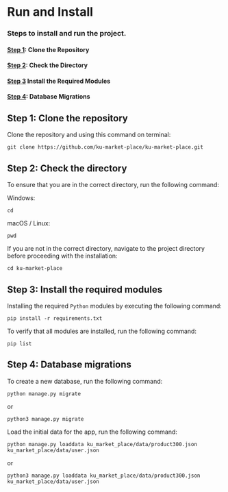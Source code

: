 # Run and Install

### Steps to install and run the project.
#### [Step 1](#step-1-clone-the-repository-1): Clone the Repository
#### [Step 2](#step-2-check-the-directory-1): Check the Directory
#### [Step 3](#step-3-install-the-required-modules-1) Install the Required Modules
#### [Step 4](#step-4-database-migrations-1): Database Migrations

## Step 1: Clone the repository
Clone the repository and using this command on terminal:
```commandline
git clone https://github.com/ku-market-place/ku-market-place.git
```

## Step 2: Check the directory
To ensure that you are in the correct directory, run the following command:

Windows:
```commandline
cd
```

macOS / Linux:
```commandline
pwd
```

If you are not in the correct directory, navigate to the project directory before proceeding with the installation:
```commandline
cd ku-market-place
```

## Step 3: Install the required modules

Installing the required `Python` modules by executing the following command:
```commandline
pip install -r requirements.txt
```

To verify that all modules are installed, run the following command:
```commandline
pip list
```

## Step 4: Database migrations

To create a new database, run the following command:
```commandline
python manage.py migrate
```
or
```commandline
python3 manage.py migrate
```

Load the initial data for the app, run the following command:

```commandline
python manage.py loaddata ku_market_place/data/product300.json ku_market_place/data/user.json
```
or
```commandline
python3 manage.py loaddata ku_market_place/data/product300.json ku_market_place/data/user.json
```
